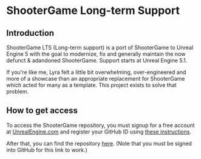 # ShooterGame Long-term Support

## Introduction

ShooterGame LTS (Long-term support) is a port of ShooterGame to Unreal Engine 5 with the goal to modernize, fix and generally maintain the now defunct & adandoned ShooterGame. Support starts at Unreal Engine 5.1.

If you're like me, Lyra felt a little bit overwhelming, over-engineered and more of a showcase than an appropriate replacement for ShooterGame which acted for many as a template. This project exists to solve that problem.

## How to get access

To access the ShooterGame repository, you must signup for a free account at [UnrealEngine.com](https://www.unrealengine.com/en-US) and register your GitHub ID using [these instructions](https://www.unrealengine.com/en-US/ue-on-github).

After that, you can find the repository [here](https://github.com/ElSnaps/ShooterGame).
(Note that you must be signed into GitHub for this link to work.)
